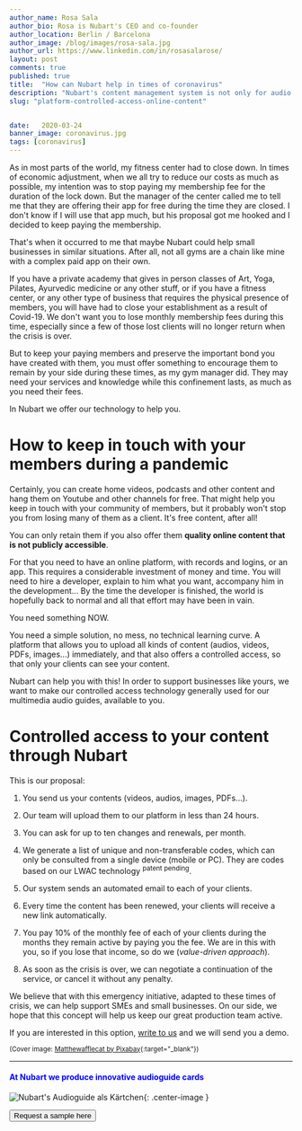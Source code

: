 ```yaml
---
author_name: Rosa Sala
author_bio: Rosa is Nubart's CEO and co-founder
author_location: Berlin / Barcelona
author_image: /blog/images/rosa-sala.jpg
author_url: https://www.linkedin.com/in/rosasalarose/
layout: post
comments: true
published: true
title:  "How can Nubart help in times of coronavirus"
description: "Nubart's content management system is not only for audio guides. In times of coronavirus it can help small face-to-face businesses, such as academies or gyms, not to lose their memberships."
slug: "platform-controlled-access-online-content"


date:   2020-03-24
banner_image: coronavirus.jpg
tags: [coronavirus]
---
```


As in most parts of the world, my fitness center had to close down. In times of economic adjustment, when we all try to reduce our costs as much as possible, my intention was to stop paying my membership fee for the duration of the lock down. But the manager of the center called me to tell me that they are offering their app for free during the time they are closed. I don't know if I will use that app much, but his proposal got me hooked and I decided to keep paying the membership. 

That's when it occurred to me that maybe Nubart could help small businesses in similar situations. After all, not all gyms are a chain like mine with a complex paid app on their own.

If you have a private academy that gives in person classes of Art, Yoga, Pilates, Ayurvedic medicine or any other stuff, or if you have a fitness center, or any other type of business that requires the physical presence of members, you will have had to close your establishment as a result of Covid-19. We don't want you to lose monthly membership fees during this time, especially since a few of those lost clients will no longer return when the crisis is over. 

But to keep your paying members and preserve the important bond you have created with them, you must offer something to encourage them to remain by your side during these times, as my gym manager did. They may need your services and knowledge while this confinement lasts, as much as you need their fees.

In Nubart we offer our technology to help you.
 
<!--more-->
# How to keep in touch with your members during a pandemic

Certainly, you can create home videos, podcasts and other content and hang them on Youtube and other channels for free. That might help you keep in touch with your community of members, but it probably won't stop you from losing many of them as a client. It's free content, after all!

You can only retain them if you also offer them **quality online content that is not publicly accessible**. 

For that you need to have an online platform, with records and logins, or an app. This requires a considerable investment of money and time. You will need to hire a developer, explain to him what you want, accompany him in the development... By the time the developer is finished, the world is hopefully back to normal and all that effort may have been in vain. 

You need something NOW. 

You need a simple solution, no mess, no technical learning curve. A platform that allows you to upload all kinds of content (audios, videos, PDFs, images...) immediately, and that also offers a controlled access, so that only your clients can see your content.

Nubart can help you with this! In order to support businesses like yours, we want to make our controlled access technology generally used for our multimedia audio guides, available to you.


# Controlled access to your content through Nubart

This is our proposal:

1. You send us your contents (videos, audios, images, PDFs...). 

2. Our team will upload them to our platform in less than 24 hours.


3. You can ask for up to ten changes and renewals, per month.


4. We generate a list of unique and non-transferable codes, which can only be consulted from a single device (mobile or PC). They are codes based on our LWAC technology <sup>patent pending</sup>. 

5. Our system sends an automated email to each of your clients. 

6. Every time the content has been renewed, your clients will receive a new link automatically. 

7. You pay 10% of the monthly fee of each of your clients during the months they remain active by paying you the fee. We are in this with you, so if you lose that income, so do we (*value-driven approach*).

8. As soon as the crisis is over, we can negotiate a continuation of the service, or cancel it without any penalty. 

We believe that with this emergency initiative, adapted to these times of crisis, we can help support SMEs and small businesses. On our side, we hope that this concept will help us keep our great production team active. 

If you are interested in this option, <a href="mailto:info@nubart.eu">write to us</a> and we will send you a demo.

<sup>(Cover image: [Matthewafflecat by Pixabay](https://pixabay.com/users/mattthewafflecat-4607220/?utm_source=link-attribution&amp;utm_medium=referral&amp;utm_campaign=image&amp;utm_content=4941916){:target="_blank"}) </sup>

***

#### <font color="blue">At Nubart we produce innovative audioguide cards</font>


![Nubart's Audioguide als Kärtchen]({{site.baseurl}}/images/posts/proceso-nubart.png){: .center-image }
<form action="../../../../../">
    <input type="submit" value="Request a sample here" />
</form>